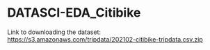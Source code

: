 # DATASCI-EDA_Citibike
Link to downloading the dataset: https://s3.amazonaws.com/tripdata/202102-citibike-tripdata.csv.zip
